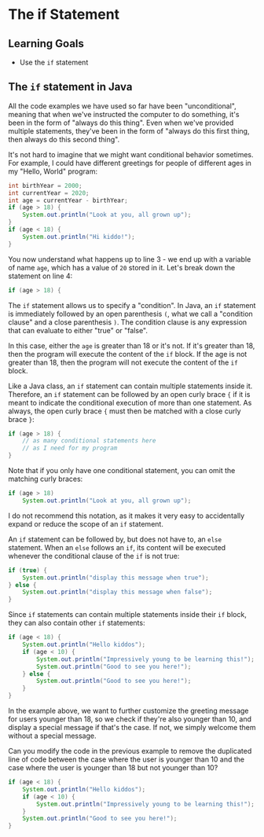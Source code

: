 # The if Statement

## Learning Goals

- Use the `if` statement

## The `if` statement in Java

All the code examples we have used so far have been "unconditional", meaning
that when we've instructed the computer to do something, it's been in the form
of "always do this thing". Even when we've provided multiple statements, they've
been in the form of "always do this first thing, then always do this second
thing".

It's not hard to imagine that we might want conditional behavior sometimes. For
example, I could have different greetings for people of different ages in my
"Hello, World" program:

```java
int birthYear = 2000;
int currentYear = 2020;
int age = currentYear - birthYear;
if (age > 18) {
    System.out.println("Look at you, all grown up");
}
if (age < 18) {
    System.out.println("Hi kiddo!");
}
```

You now understand what happens up to line 3 - we end up with a variable of name
`age`, which has a value of `20` stored in it. Let's break down the statement on
line 4:

```java
if (age > 18) {
```

The `if` statement allows us to specify a "condition". In Java, an `if`
statement is immediately followed by an open parenthesis `(`, what we call a
"condition clause" and a close parenthesis `)`. The condition clause is any
expression that can evaluate to either "true" or "false".

In this case, either the `age` is greater than 18 or it's not. If it's greater
than 18, then the program will execute the content of the `if` block. If the age
is not greater than 18, then the program will not execute the content of the
`if` block.

Like a Java class, an `if` statement can contain multiple statements inside it.
Therefore, an `if` statement can be followed by an open curly brace `{` if it is
meant to indicate the conditional execution of more than one statement. As
always, the open curly brace `{` must then be matched with a close curly brace
`}`:

```java
if (age > 18) {
    // as many conditional statements here
    // as I need for my program
}
```

Note that if you only have one conditional statement, you can omit the matching
curly braces:

```java
if (age > 18)
    System.out.println("Look at you, all grown up");
```

I do not recommend this notation, as it makes it very easy to accidentally
expand or reduce the scope of an `if` statement.

An `if` statement can be followed by, but does not have to, an `else` statement.
When an `else` follows an `if`, its content will be executed whenever the
conditional clause of the `if` is not true:

```java
if (true) {
    System.out.println("display this message when true");
} else {
    System.out.println("display this message when false");
}
```

Since `if` statements can contain multiple statements inside their `if` block,
they can also contain other `if` statements:

```java
if (age < 18) {
    System.out.println("Hello kiddos");
    if (age < 10) {
        System.out.println("Impressively young to be learning this!");
        System.out.println("Good to see you here!");
    } else {
        System.out.println("Good to see you here!");
    }
}
```

In the example above, we want to further customize the greeting message for
users younger than 18, so we check if they're also younger than 10, and display
a special message if that's the case. If not, we simply welcome them without a
special message.

Can you modify the code in the previous example to remove the duplicated line of
code between the case where the user is younger than 10 and the case where the
user is younger than 18 but not younger than 10?

```java
if (age < 18) {
    System.out.println("Hello kiddos");
    if (age < 10) {
        System.out.println("Impressively young to be learning this!");
    }
    System.out.println("Good to see you here!");
}
```
